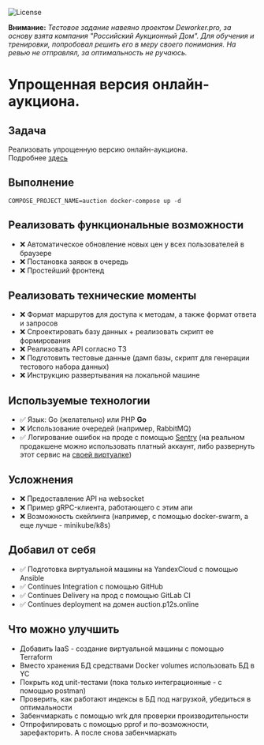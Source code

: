 ![License](https://img.shields.io/github/license/p12s/auction-house)

**Внимание:** *Тестовое задание навеяно проектом Deworker.pro, за основу взята компания "Российский Аукционный Дом". Для обучения и тренировки, попробовал решить его в меру своего понимания. На ревью не отправлял, за оптимальность не ручаюсь.*

# Упрощенная версия онлайн-аукциона.

## Задача
Реализовать упрощенную версию онлайн-аукциона.     
Подробнее [здесь](task.md)

## Выполнение
```
COMPOSE_PROJECT_NAME=auction docker-compose up -d
```

## Реализовать функциональные возможности
- ❌ Автоматическое обновление новых цен у всех пользователей в браузере
- ❌ Постановка заявок в очередь
- ❌ Простейший фронтенд

## Реализовать технические моменты
- ❌ Формат маршрутов для доступа к методам, а также формат ответа и запросов
- ❌ Спроектировать базу данных + реализовать скрипт ее формирования
- ❌ Реализовать API согласно ТЗ
- ❌ Подготовить тестовые данные (дамп базы, скрипт для генерации тестового набора данных)
- ❌ Инструкцию развертывания на локальной машине

## Используемые технологии
- ✅ Язык:  Go (желательно) или PHP
  **Go**
- ❌ Использование очередей (например, RabbitMQ)
- ✅ Логирование ошибок на проде с помощью [Sentry](https://sentry.io) (на реальном продакшене можно использовать платный аккаунт, либо развернуть этот сервис на [своей виртуалке](https://develop.sentry.dev/self-hosted/))

## Усложнения
- ❌ Предоставление API на websocket
- ❌ Пример gRPC-клиента, работающего с этим апи
- ❌ Возможность скейлинга (например, с помощью docker-swarm, а еще лучше - minikube/k8s)

## Добавил от себя
- ✅ Подготовка виртуальной машины на YandexCloud с помощью Ansible
- ✅ Continues Integration с помощью GitHub
- ✅ Continues Delivery на прод с помощью GitLab CI
- ✅ Continues deployment на домен auction.p12s.online

## Что можно улучшить
- Добавить IaaS - создание виртуальной машины с помощью Terraform
- Вместо хранения БД средствами Docker volumes использовать БД в YC
- Покрыть код unit-тестами (пока только интеграционные - с помощью postman)
- Проверить, как работают индексы в БД под нагрузкой, убедиться в оптимальности
- Забенчмаркать с помощью wrk для проверки производительности
- Отпрофилировать с помощью pprof и по-возможности, зарефакторить. А после снова забенчмаркать  
